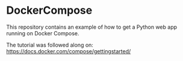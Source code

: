 # DockerCompose
This repository contains an example of how to get a Python web app running on Docker Compose.

The tutorial was followed along on: https://docs.docker.com/compose/gettingstarted/
